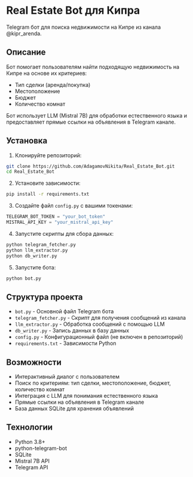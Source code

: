 # Real Estate Bot для Кипра

Telegram бот для поиска недвижимости на Кипре из канала @kipr_arenda.

## Описание

Бот помогает пользователям найти подходящую недвижимость на Кипре на основе их критериев:
- Тип сделки (аренда/покупка)
- Местоположение
- Бюджет
- Количество комнат

Бот использует LLM (Mistral 7B) для обработки естественного языка и предоставляет прямые ссылки на объявления в Telegram канале.

## Установка

1. Клонируйте репозиторий:
```bash
git clone https://github.com/AdagamovNikita/Real_Estate_Bot.git
cd Real_Estate_Bot
```

2. Установите зависимости:
```bash
pip install -r requirements.txt
```

3. Создайте файл `config.py` с вашими токенами:
```python
TELEGRAM_BOT_TOKEN = "your_bot_token"
MISTRAL_API_KEY = "your_mistral_api_key"
```

4. Запустите скрипты для сбора данных:
```bash
python telegram_fetcher.py
python llm_extractor.py
python db_writer.py
```

5. Запустите бота:
```bash
python bot.py
```

## Структура проекта

- `bot.py` - Основной файл Telegram бота
- `telegram_fetcher.py` - Скрипт для получения сообщений из канала
- `llm_extractor.py` - Обработка сообщений с помощью LLM
- `db_writer.py` - Запись данных в базу данных
- `config.py` - Конфигурационный файл (не включен в репозиторий)
- `requirements.txt` - Зависимости Python

## Возможности

- Интерактивный диалог с пользователем
- Поиск по критериям: тип сделки, местоположение, бюджет, количество комнат
- Интеграция с LLM для понимания естественного языка
- Прямые ссылки на объявления в Telegram канале
- База данных SQLite для хранения объявлений

## Технологии

- Python 3.8+
- python-telegram-bot
- SQLite
- Mistral 7B API
- Telegram API 